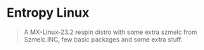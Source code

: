 # Entropy Linux
> A MX-Linux-23.2 respin distro with some extra szmelc from Szmelc.INC, few basic packages and some extra stuff.
